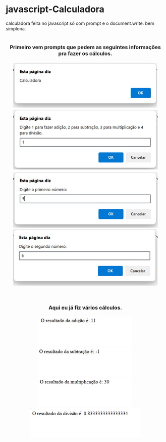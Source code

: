 # javascript-Calculadora
calculadora feita no javascript só com prompt e o document.write. bem simplona.
<br><br>
<div align="center">
  <h3>Primeiro vem prompts que pedem as seguintes informações pra fazer os cálculos.</h3>
  <img src="ImagensGit/1.png"><img src="ImagensGit/2.png"><img src="ImagensGit/3.png"><img src="ImagensGit/4.png">
</div>
<br><br>
<div align="center">
  <h3>Aqui eu já fiz vários cálculos.</h3>
  <img src="ImagensGit/5.png"><img src="ImagensGit/6.png"><img src="ImagensGit/7.png"><img src="ImagensGit/8.png">
</div>
